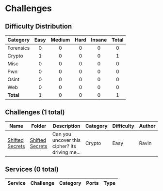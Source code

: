 # Challenges

## Difficulty Distribution
| Category | Easy | Medium | Hard | Insane | Total |
|----------|:----:|:------:|:----:|:------:|:-----:|
| Forensics | 0 | 0 | 0 | 0 | 0 |
| Crypto | 1 | 0 | 0 | 0 | 1 |
| Misc | 0 | 0 | 0 | 0 | 0 |
| Pwn | 0 | 0 | 0 | 0 | 0 |
| Osint | 0 | 0 | 0 | 0 | 0 |
| Web | 0 | 0 | 0 | 0 | 0 |
| **Total** |1 | 0 | 0 | 0 | 1 |


## Challenges (1 total)
| Name | Folder | Description | Category | Difficulty | Author |
|------|--------|-------------|----------|------------|--------|
| [Shifted Secrets](<./crypto/Shifted Secrets>) | [Shifted Secrets](<./crypto/Shifted Secrets>) | Can you uncover this cipher? Its driving me... | Crypto | Easy | Ravin |

## Services (0 total)
| Service | Challenge | Category | Ports | Type |
|---------|-----------|----------|-------|------|

